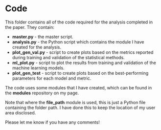# Code

This folder contains all of the code required for the analysis completed in the paper. They contain:
* **master.py** - the master script.
* **analysis.py** - the Python script which contains the module I have created for the analysis.
* **plot_gen_val.py** - script to create plots based on the metrics reported during training and validation of the statistical methods.
* **ml_plot.py** - script to plot the results from training and validation of the machine learning models.
* **plot_gen_test** - script to create plots based on the best-performing parameters for each model and metric. 

The code uses some modules that I have created, which can be found in the **modules** repository on my page. 

Note that where the **file_path** module is used, this is just a Python file containing the folder path. I have done this to keep the location of my user area disclosed. 

Please let me know if you have any comments! 
